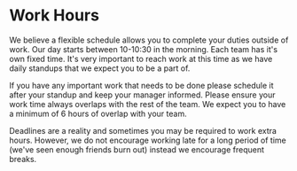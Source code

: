 # Work Hours

We believe a flexible schedule allows you to complete your duties outside of work. Our day starts between 10-10:30 in the morning. Each team has it's own fixed time. It's very important to reach work at this time as we have daily standups that we expect you to be a part of.

If you have any important work that needs to be done please schedule it after your standup and keep your manager informed. Please ensure your work time always overlaps with the rest of the team. We expect you to have a minimum of 6 hours of overlap with your team.

Deadlines are a reality and sometimes you may be required to work extra hours. However, we do not encourage working late for a long period of time \(we've seen enough friends burn out\) instead we encourage frequent breaks.

